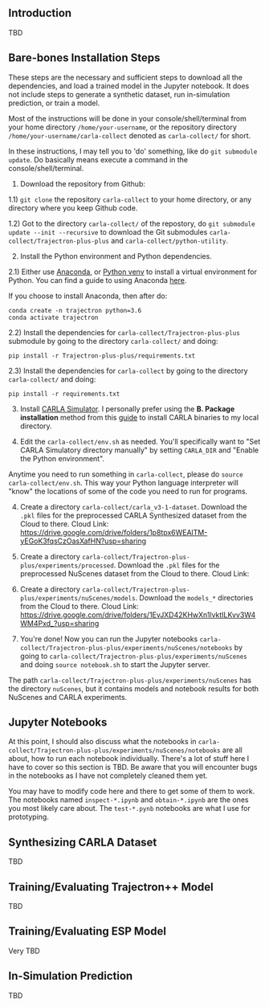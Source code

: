 ## Introduction

TBD

## Bare-bones Installation Steps

These steps are the necessary and sufficient steps to download all the dependencies, and load a trained model in the Jupyter notebook.
It does not include steps to generate a synthetic dataset, run in-simulation prediction, or train a model.

Most of the instructions will be done in your console/shell/terminal from your home directory `/home/your-username`, or the repository directory `/home/your-username/carla-collect` denoted as `carla-collect/` for short.

In these instructions, I may tell you to 'do' something, like do `git submodule update`. Do basically means execute a command in the console/shell/terminal.

1) Download the repository from Github:

1.1) `git clone` the repository `carla-collect` to your home directory, or any directory where you keep Github code.

1.2) Got to the directory `carla-collect/` of the repostory, do `git submodule update --init --recursive` to download the Git submodules `carla-collect/Trajectron-plus-plus` and `carla-collect/python-utility`.

2) Install the Python environment and Python dependencies.

2.1) Either use [Anaconda](https://www.anaconda.com/products/individual), or [Python venv](https://docs.python.org/3.6/library/venv.html) to install a virtual environment for Python. You can find a guide to using Anaconda [here](https://docs.anaconda.com/anaconda/user-guide/getting-started/).

If you choose to install Anaconda, then after do:

```
conda create -n trajectron python=3.6
conda activate trajectron
```

2.2) Install the dependencies for `carla-collect/Trajectron-plus-plus` submodule by going to the directory `carla-collect/` and doing:

```
pip install -r Trajectron-plus-plus/requirements.txt
```

2.3) Install the dependencies for `carla-collect` by going to the directory `carla-collect/` and doing:

```
pip install -r requirements.txt
```

3) Install [CARLA Simulator](http://carla.org/). I personally prefer using the **B. Package installation** method from this [guide](https://carla.readthedocs.io/en/0.9.11/start_quickstart/#installation-summary) to install CARLA binaries to my local directory.

3) Edit the `carla-collect/env.sh` as needed. You'll specifically want to "Set CARLA Simulatory directory manually" by setting `CARLA_DIR` and "Enable the Python environment".

Anytime you need to run something in `carla-collect`, please do `source carla-collect/env.sh`. This way your Python language interpreter will "know" the locations of some of the code you need to run for programs.

4) Create a directory `carla-collect/carla_v3-1-dataset`. Download the `.pkl` files for the preprocessed CARLA Synthesized dataset from the Cloud to there.
Cloud Link: <https://drive.google.com/drive/folders/1p8tpx6WEAlTM-yEGoK3fqsCzOasXafHN?usp=sharing>

5) Create a directory `carla-collect/Trajectron-plus-plus/experiments/processed`. Download the `.pkl` files for the preprocessed NuScenes dataset from the Cloud to there.
Cloud Link:

6) Create a directory `carla-collect/Trajectron-plus-plus/experiments/nuScenes/models`. Download the `models_*` directories from the Cloud to there.
Cloud Link: <https://drive.google.com/drive/folders/1EvJXD42KHwXn1lvktILKvv3W4WM4Pxd_?usp=sharing>

7) You're done! Now you can run the Jupyter notebooks `carla-collect/Trajectron-plus-plus/experiments/nuScenes/notebooks` by going to `carla-collect/Trajectron-plus-plus/experiments/nuScenes` and doing `source notebook.sh` to start the Jupyter server.

The path `carla-collect/Trajectron-plus-plus/experiments/nuScenes` has the directory `nuScenes`, but it contains models and notebook results for both NuScenes and CARLA experiments.

## Jupyter Notebooks

At this point, I should also discuss what the notebooks in `carla-collect/Trajectron-plus-plus/experiments/nuScenes/notebooks` are all about, how to run each notebook individually. There's a lot of stuff here I have to cover so this section is TBD. Be aware that you will encounter bugs in the notebooks as I have not completely cleaned them yet.

You may have to modify code here and there to get some of them to work. The notebooks named `inspect-*.ipynb` and `obtain-*.ipynb` are the ones you most likely care about. The `test-*.pynb` notebooks are what I use for prototyping.

## Synthesizing CARLA Dataset

TBD

## Training/Evaluating Trajectron++ Model

TBD

## Training/Evaluating ESP Model

Very TBD

## In-Simulation Prediction

TBD
